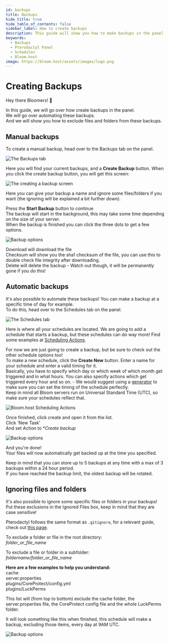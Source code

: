 ```yaml
---
id: backups
title: Backups
hide_title: true
hide_table_of_contents: false
sidebar_label: How to create backups
description: This guide will show you how to make backups in the panel.
keywords:
  - Backups
  - Pterodactyl Panel
  - Schedules
  - Bloom.host
image: https://bloom.host/assets/images/logo.png
---
```


# Creating Backups
Hey there Bloomers! 👋

In this guide, we will go over how create backups in the panel.  
We will go over automating these backups.  
And we will show you how to exclude files and folders from these backups.  


## Manual backups
To create a manual backup, head over to the Backups tab on the panel.

![The Backups tab](/static/img/backups/backups1.png)

Here you will find your current backups, and a **Create Backup** button. When you click the create backup button, you will get this screen:

![The creating a backup screen](/static/img/backups/backups2.png)

Here you can give your backup a name and ignore some files/folders if you want (the ignoring will be explained a bit further down).

Press the **Start Backup** button to continue  
The backup will start in the background, this may take some time depending on the size of your server.   
When the backup is finished you can click the three dots to get a few options.

![Backup options](/static/img/backups/backups3.png)

Download will download the file  
Checksum will show you the sha1 checksum of the file, you can use this to double check file integrity after downloading.  
Delete will delete the backup - Watch out though, it will be permanently gone if you do this!


## Automatic backups
It's also possible to automate these backups! You can make a backup at a specific time of day for example.  
To do this, head over to the Schedules tab on the panel.

![The Schedules tab](/static/img/scheduling-actions/scheduling-actions1.png)

Here is where all your schedules are located. We are going to add a schedule that starts a backup, but these schedules can do way more! Find some examples at [Scheduling Actions](https://docs.bloom.host/scheduling-actions/). 

For now we are just going to create a backup, but be sure to check out the other schedule options too!  
To make a new schedule, click the **Create New** button. Enter a name for your schedule and enter a valid timing for it.  
Basically, you have to specify which day or which week of which month get triggered and in what hours. You can also specify actions which get triggered every hour and so on. - We would suggest using a [generator](https://crontab.guru/) to make sure you can set the timing of the schedule perfectly.  
Keep in mind all Bloom servers run on Universal Standard Time (UTC), so make sure your schedules reflect that.

![Bloom.host Scheduling Actions](/static/img/scheduling-actions/scheduling-actions2.png)

Once finished, click create and open it from the list.  
Click 'New Task'  
And set Action to **Create backup*
 
![Backup options](/static/img/backups/backups4.png)

And you're done!  
Your files will now automatically get backed up at the time you specified.

Keep in mind that you can store up to 5 backups at any time with a max of 3 backups within a 24 hour period.  
If you have reached the backup limit, the oldest backup will be rotated.


## Ignoring files and folders
It's also possible to ignore some specific files or folders in your backups!  
Put these exclusions in the Ignored Files box, keep in mind that they are case sensitive!

Pterodactyl follows the same format as ``.gitignore``, for a relevant guide, check out [this page](https://git-scm.com/docs/gitignore).

To exclude a folder or file in the root directory:  
*folder_or_file_name*

To exclude a file or folder in a subfolder:  
*foldername/folder_or_file_name*

**Here are a few examples to help you understand:**  
cache  
server.properties  
plugins/CoreProtect/config.yml  
plugins/LuckPerms  

This list will (from top to bottom) exclude the cache folder, the server.properties file, the CoreProtect config file and the whole LuckPerms folder.

It will look something like this when finished, this schedule will make a backup, excluding those items, every day at 9AM UTC.

![Backup options](/static/img/backups/backups5.png)

